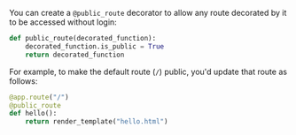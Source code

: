 You can create a `@public_route` decorator to allow any route decorated by it to be accessed without login: 

```python
def public_route(decorated_function):
    decorated_function.is_public = True
    return decorated_function
```

For example, to make the default route (`/`) public, you'd update that route as follows:

```python
@app.route("/")
@public_route
def hello():
    return render_template("hello.html")
```

